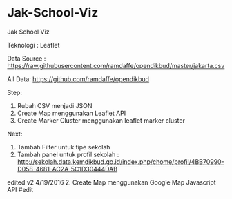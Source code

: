 # Jak-School-Viz
Jak School Viz

Teknologi : Leaflet

Data Source : https://raw.githubusercontent.com/ramdaffe/opendikbud/master/jakarta.csv

All Data: https://github.com/ramdaffe/opendikbud

Step:

1. Rubah CSV menjadi JSON
2. Create Map menggunakan Leaflet API
3. Create Marker Cluster menggunakan leaflet marker cluster

Next: 

1. Tambah Filter untuk tipe sekolah
2. Tambah panel untuk profil sekolah : http://sekolah.data.kemdikbud.go.id/index.php/chome/profil/4BB70990-D058-4681-AC2A-5C1D30444DAB


edited v2 4/19/2016
2. Create Map menggunakan Google Map Javascript API #edit